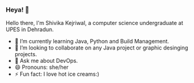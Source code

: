 ### Heya! 👋

   Hello there, I'm Shivika Kejriwal, a computer science undergraduate at UPES in Dehradun.
- 🌱 I’m currently learning Java, Python and Build Management. 
- 👯 I’m looking to collaborate on any Java project or graphic desinging projects.
- 💬 Ask me about DevOps. 
- 😄 Pronouns: she/her
- ⚡ Fun fact: I love hot ice creams:)
